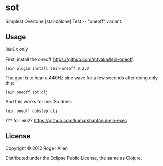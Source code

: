 # sot

Simplest Overtone [standalone] Test -- "oneoff" variant.

## Usage

*lein1.x only*

First, install the oneoff https://github.com/mtyaka/lein-oneoff.  

    lein plugin install lein-oneoff 0.2.0

The goal is to hear a 440Hz sine wave for a few seconds after doing only this:

    lein oneoff sot.clj

And this works for me.  So does:

    lein oneoff dubstep.clj

??? for lein2? https://github.com/kumarshantanu/lein-exec

## License

Copyright © 2012 Roger Allen

Distributed under the Eclipse Public License, the same as Clojure.
